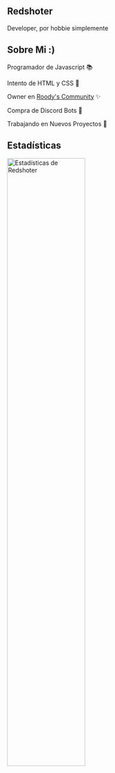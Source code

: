 ## Redshoter
Developer, por hobbie simplemente
## Sobre Mi :)
Programador de Javascript 📚

Intento de HTML y CSS 🥵

Owner en <a href="https://discord.gg/5Ha2D33hbA">Roody's Community</a> ✨

Compra de Discord Bots 🤖

Trabajando en Nuevos Proyectos 📌
## Estadísticas
<img align="left" src="https://github-readme-stats.vercel.app/api?username=redshoter&&show_icons=true&include_all_commits=true&title_color=fff&icon_color=79ff97&text_color=efefef&bg_color=24292e" alt="Estadísticas de Redshoter" width="60%">
